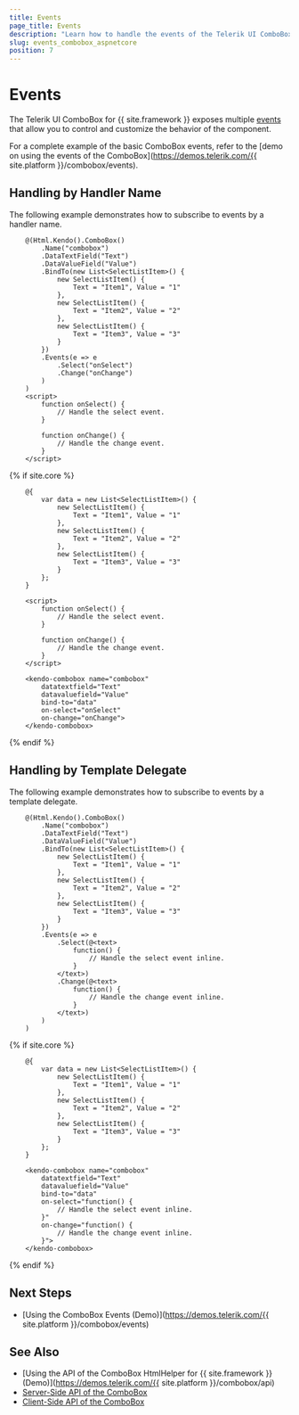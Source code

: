 ```yaml
---
title: Events
page_title: Events
description: "Learn how to handle the events of the Telerik UI ComboBox component for {{ site.framework }}."
slug: events_combobox_aspnetcore
position: 7
---
```


# Events

The Telerik UI ComboBox for {{ site.framework }} exposes multiple [events](/api/kendo.mvc.ui.fluent/comboboxeventbuilder) that allow you to control and customize the behavior of the component.

For a complete example of the basic ComboBox events, refer to the [demo on using the events of the ComboBox](https://demos.telerik.com/{{ site.platform }}/combobox/events).

## Handling by Handler Name

The following example demonstrates how to subscribe to events by a handler name.

```HtmlHelper
    @(Html.Kendo().ComboBox()
        .Name("combobox")
        .DataTextField("Text")
        .DataValueField("Value")
        .BindTo(new List<SelectListItem>() {
            new SelectListItem() {
                Text = "Item1", Value = "1"
            },
            new SelectListItem() {
                Text = "Item2", Value = "2"
            },
            new SelectListItem() {
                Text = "Item3", Value = "3"
            }
        })
        .Events(e => e
            .Select("onSelect")
            .Change("onChange")
        )
    )
    <script>
        function onSelect() {
            // Handle the select event.
        }

        function onChange() {
            // Handle the change event.
        }
    </script>
```
{% if site.core %}
```TagHelper
    @{
        var data = new List<SelectListItem>() {
            new SelectListItem() {
                Text = "Item1", Value = "1"
            },
            new SelectListItem() {
                Text = "Item2", Value = "2"
            },
            new SelectListItem() {
                Text = "Item3", Value = "3"
            }
        };
    }

    <script>
        function onSelect() {
            // Handle the select event.
        }

        function onChange() {
            // Handle the change event.
        }
    </script>

    <kendo-combobox name="combobox"
        datatextfield="Text"
        datavaluefield="Value"
        bind-to="data"
        on-select="onSelect"
        on-change="onChange">
    </kendo-combobox>
```
{% endif %}

## Handling by Template Delegate

The following example demonstrates how to subscribe to events by a template delegate.

```HtmlHelper
    @(Html.Kendo().ComboBox()
        .Name("combobox")
        .DataTextField("Text")
        .DataValueField("Value")
        .BindTo(new List<SelectListItem>() {
            new SelectListItem() {
                Text = "Item1", Value = "1"
            },
            new SelectListItem() {
                Text = "Item2", Value = "2"
            },
            new SelectListItem() {
                Text = "Item3", Value = "3"
            }
        })
        .Events(e => e
            .Select(@<text>
                function() {
                    // Handle the select event inline.
                }
            </text>)
            .Change(@<text>
                function() {
                    // Handle the change event inline.
                }
            </text>)
        )
    )
```
{% if site.core %}
```TagHelper
    @{
        var data = new List<SelectListItem>() {
            new SelectListItem() {
                Text = "Item1", Value = "1"
            },
            new SelectListItem() {
                Text = "Item2", Value = "2"
            },
            new SelectListItem() {
                Text = "Item3", Value = "3"
            }
        };
    }

    <kendo-combobox name="combobox"
        datatextfield="Text"
        datavaluefield="Value"
        bind-to="data"
        on-select="function() {
            // Handle the select event inline.
        }"
        on-change="function() {
            // Handle the change event inline.
        }">
    </kendo-combobox>
```
{% endif %}

## Next Steps

* [Using the ComboBox Events (Demo)](https://demos.telerik.com/{{ site.platform }}/combobox/events)

## See Also

* [Using the API of the ComboBox HtmlHelper for {{ site.framework }} (Demo)](https://demos.telerik.com/{{ site.platform }}/combobox/api)
* [Server-Side API of the ComboBox](/api/combobox)
* [Client-Side API of the ComboBox](https://docs.telerik.com/kendo-ui/api/javascript/ui/combobox)
